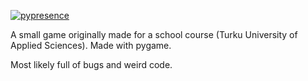 [![pypresence](https://img.shields.io/badge/using-pypresence-00bb88.svg?style=for-the-badge&logo=discord&logoWidth=20)](https://github.com/qwertyquerty/pypresence)

A small game originally made for a school course (Turku University of Applied Sciences).
Made with pygame.

Most likely full of bugs and weird code.
